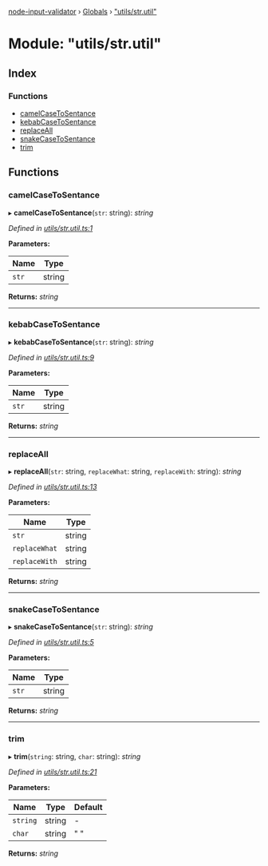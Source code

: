 [node-input-validator](../README.md) › [Globals](../globals.md) › ["utils/str.util"](_utils_str_util_.md)

# Module: "utils/str.util"

## Index

### Functions

* [camelCaseToSentance](_utils_str_util_.md#camelcasetosentance)
* [kebabCaseToSentance](_utils_str_util_.md#kebabcasetosentance)
* [replaceAll](_utils_str_util_.md#replaceall)
* [snakeCaseToSentance](_utils_str_util_.md#snakecasetosentance)
* [trim](_utils_str_util_.md#trim)

## Functions

###  camelCaseToSentance

▸ **camelCaseToSentance**(`str`: string): *string*

*Defined in [utils/str.util.ts:1](https://github.com/bitnbytesio/node-input-validator/blob/952f4ba/src/utils/str.util.ts#L1)*

**Parameters:**

Name | Type |
------ | ------ |
`str` | string |

**Returns:** *string*

___

###  kebabCaseToSentance

▸ **kebabCaseToSentance**(`str`: string): *string*

*Defined in [utils/str.util.ts:9](https://github.com/bitnbytesio/node-input-validator/blob/952f4ba/src/utils/str.util.ts#L9)*

**Parameters:**

Name | Type |
------ | ------ |
`str` | string |

**Returns:** *string*

___

###  replaceAll

▸ **replaceAll**(`str`: string, `replaceWhat`: string, `replaceWith`: string): *string*

*Defined in [utils/str.util.ts:13](https://github.com/bitnbytesio/node-input-validator/blob/952f4ba/src/utils/str.util.ts#L13)*

**Parameters:**

Name | Type |
------ | ------ |
`str` | string |
`replaceWhat` | string |
`replaceWith` | string |

**Returns:** *string*

___

###  snakeCaseToSentance

▸ **snakeCaseToSentance**(`str`: string): *string*

*Defined in [utils/str.util.ts:5](https://github.com/bitnbytesio/node-input-validator/blob/952f4ba/src/utils/str.util.ts#L5)*

**Parameters:**

Name | Type |
------ | ------ |
`str` | string |

**Returns:** *string*

___

###  trim

▸ **trim**(`string`: string, `char`: string): *string*

*Defined in [utils/str.util.ts:21](https://github.com/bitnbytesio/node-input-validator/blob/952f4ba/src/utils/str.util.ts#L21)*

**Parameters:**

Name | Type | Default |
------ | ------ | ------ |
`string` | string | - |
`char` | string | " " |

**Returns:** *string*
